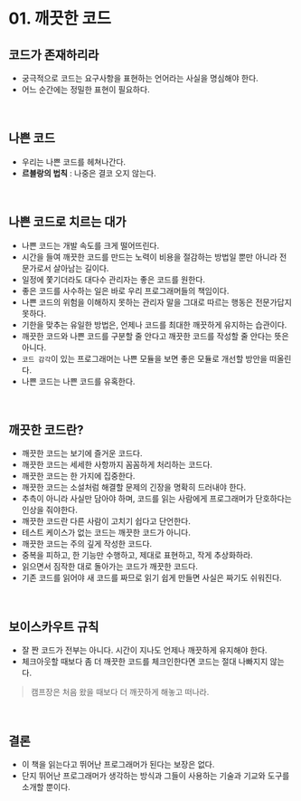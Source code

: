 # 01. 깨끗한 코드

## 코드가 존재하리라
- 궁극적으로 코드는 요구사항을 표현하는 언어라는 사실을 명심해야 한다.
- 어느 순간에는 정밀한 표현이 필요하다.

</br>

## 나쁜 코드
- 우리는 나쁜 코드를 헤쳐나간다.
- **르블랑의 법칙** : 나중은 결코 오지 않는다.

</br>

## 나쁜 코드로 치르는 대가
- 나쁜 코드는 개발 속도를 크게 떨어뜨린다.
- 시간을 들여 깨끗한 코드를 만드는 노력이 비용을 절감하는 방법일 뿐만 아니라 전문가로서 살아남는 길이다.
- 일정에 쫓기더라도 대다수 관리자는 좋은 코드를 원한다.
- 좋은 코드를 사수하는 일은 바로 우리 프로그래머들의 책임이다.
- 나쁜 코드의 위험을 이해하지 못하는 관리자 말을 그대로 따르는 행동은 전문가답지 못하다.
- 기한을 맞추는 유일한 방법은, 언제나 코드를 최대한 깨끗하게 유지하는 습관이다.
- 깨끗한 코드와 나쁜 코드를 구분할 줄 안다고 깨끗한 코드를 작성할 줄 안다는 뜻은 아니다.
- `코드 감각`이 있는 프로그래머는 나쁜 모듈을 보면 좋은 모듈로 개선할 방안을 떠올린다.
- 나쁜 코드는 나쁜 코드를 유혹한다.

</br>

## 깨끗한 코드란?
- 깨끗한 코드는 보기에 즐거운 코드다.
- 깨끗한 코드는 세세한 사항까지 꼼꼼하게 처리하는 코드다.
- 깨끗한 코드는 한 가지에 집중한다.
- 깨끗한 코드는 소설처럼 해결할 문제의 긴장을 명확히 드러내야 한다.
- 추측이 아니라 사실만 담아야 하며, 코드를 읽는 사람에게 프로그래머가 단호하다는 인상을 줘야한다.
- 깨끗한 코드란 다른 사람이 고치기 쉽다고 단언한다.
- 테스트 케이스가 없는 코드는 깨끗한 코드가 아니다.
- 깨끗한 코드는 주의 깊게 작성한 코드다.
- 중복을 피하고, 한 기능만 수행하고, 제대로 표현하고, 작게 추상화하라.
- 읽으면서 짐작한 대로 돌아가는 코드가 깨끗한 코드다.
- 기존 코드를 읽어야 새 코드를 짜므로 읽기 쉽게 만들면 사실은 짜기도 쉬워진다.

</br>

## 보이스카우트 규칙
- 잘 짠 코드가 전부는 아니다. 시간이 지나도 언제나 깨끗하게 유지해야 한다.
- 체크아웃할 때보다 좀 더 깨끗한 코드를 체크인한다면 코드는 절대 나빠지지 않는다.

> 캠프장은 처음 왔을 때보다 더 깨끗하게 해놓고 떠나라.

</br>

## 결론
- 이 책을 읽는다고 뛰어난 프로그래머가 된다는 보장은 없다.
- 단지 뛰어난 프로그래머가 생각하는 방식과 그들이 사용하는 기술과 기교와 도구를 소개할 뿐이다.
